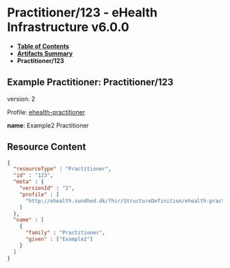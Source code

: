 # Practitioner/123 - eHealth Infrastructure v6.0.0

* [**Table of Contents**](toc.md)
* [**Artifacts Summary**](artifacts.md)
* **Practitioner/123**

## Example Practitioner: Practitioner/123

version: 2

Profile: [ehealth-practitioner](StructureDefinition-ehealth-practitioner.md)

**name**: Example2 Practitioner 



## Resource Content

```json
{
  "resourceType" : "Practitioner",
  "id" : "123",
  "meta" : {
    "versionId" : "2",
    "profile" : [
      "http://ehealth.sundhed.dk/fhir/StructureDefinition/ehealth-practitioner"
    ]
  },
  "name" : [
    {
      "family" : "Practitioner",
      "given" : ["Example2"]
    }
  ]
}

```
